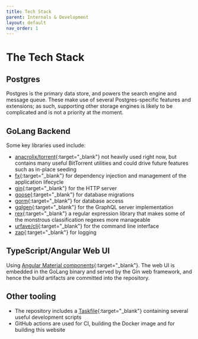 ```yaml
---
title: Tech Stack
parent: Internals & Development
layout: default
nav_order: 1
---
```


# The Tech Stack

## Postgres

Postgres is the primary data store, and powers the search engine and message queue. These make use of several Postgres-specific features and extensions; as such, supporting other storage engines is likely to be complicated and is not a priority at the moment.

## GoLang Backend

Some key libraries used include:

- [anacrolix/torrent](https://github.com/anacrolix/torrent){:target="\_blank"} not heavily used right now, but contains many useful BitTorrent utilities and could drive future features such as in-place seeding
- [fx](https://uber-go.github.io/fx/){:target="\_blank"} for dependency injection and management of the application lifecycle
- [gin](https://gin-gonic.com/){:target="\_blank"} for the HTTP server
- [goose](https://pressly.github.io/goose/){:target="\_blank"} for database migrations
- [gorm](https://gorm.io/){:target="\_blank"} for database access
- [gqlgen](https://gqlgen.com/){:target="\_blank"} for the GraphQL server implementation
- [rex](https://github.com/hedhyw/rex){:target="\_blank"} a regular expression library that makes some of the monstrous classification regexes more manageable
- [urfave/cli](https://cli.urfave.org/){:target="\_blank"} for the command line interface
- [zap](https://github.com/uber-go/zap){:target="\_blank"} for logging

## TypeScript/Angular Web UI

Using [Angular Material components](https://material.angular.io/){:target="\_blank"}. The web UI is embedded in the GoLang binary and served by the Gin web framework, and hence the build artifacts are committed into the repository.

## Other tooling

- The repository includes a [Taskfile](https://taskfile.dev/){:target="\_blank"} containing several useful development scripts
- GitHub actions are used for CI, building the Docker image and for building this website
